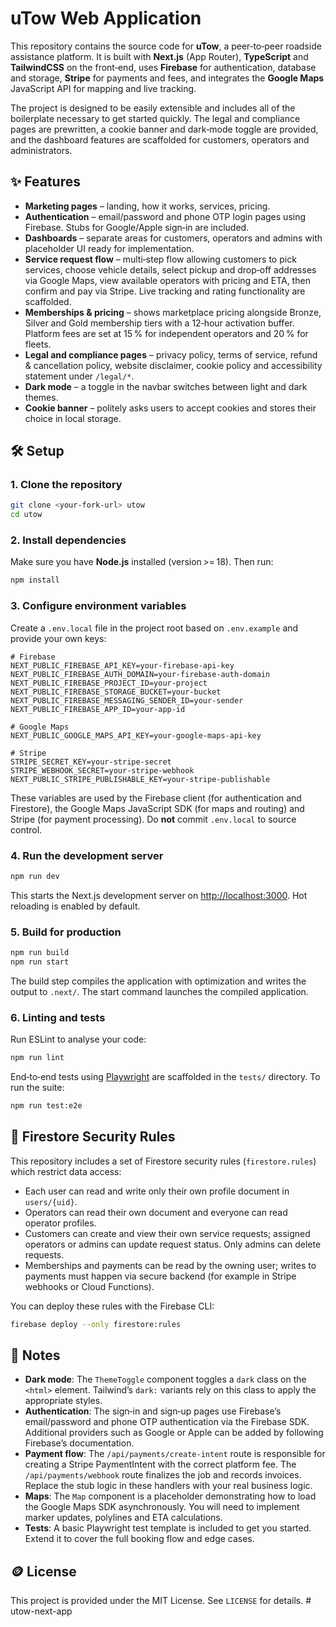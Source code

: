 # uTow Web Application

This repository contains the source code for **uTow**, a peer‑to‑peer roadside assistance platform.  It is built with **Next.js** (App Router), **TypeScript** and **TailwindCSS** on the front‑end, uses **Firebase** for authentication, database and storage, **Stripe** for payments and fees, and integrates the **Google Maps** JavaScript API for mapping and live tracking.

The project is designed to be easily extensible and includes all of the boilerplate necessary to get started quickly.  The legal and compliance pages are prewritten, a cookie banner and dark‑mode toggle are provided, and the dashboard features are scaffolded for customers, operators and administrators.

## ✨ Features

* **Marketing pages** – landing, how it works, services, pricing.
* **Authentication** – email/password and phone OTP login pages using Firebase.  Stubs for Google/Apple sign‑in are included.
* **Dashboards** – separate areas for customers, operators and admins with placeholder UI ready for implementation.
* **Service request flow** – multi‑step flow allowing customers to pick services, choose vehicle details, select pickup and drop‑off addresses via Google Maps, view available operators with pricing and ETA, then confirm and pay via Stripe.  Live tracking and rating functionality are scaffolded.
* **Memberships & pricing** – shows marketplace pricing alongside Bronze, Silver and Gold membership tiers with a 12‑hour activation buffer.  Platform fees are set at 15 % for independent operators and 20 % for fleets.
* **Legal and compliance pages** – privacy policy, terms of service, refund & cancellation policy, website disclaimer, cookie policy and accessibility statement under `/legal/*`.
* **Dark mode** – a toggle in the navbar switches between light and dark themes.
* **Cookie banner** – politely asks users to accept cookies and stores their choice in local storage.

## 🛠 Setup

### 1. Clone the repository

```bash
git clone <your‑fork‑url> utow
cd utow
```

### 2. Install dependencies

Make sure you have **Node.js** installed (version >= 18).  Then run:

```bash
npm install
```

### 3. Configure environment variables

Create a `.env.local` file in the project root based on `.env.example` and provide your own keys:

```
# Firebase
NEXT_PUBLIC_FIREBASE_API_KEY=your‑firebase‑api‑key
NEXT_PUBLIC_FIREBASE_AUTH_DOMAIN=your‑firebase‑auth‑domain
NEXT_PUBLIC_FIREBASE_PROJECT_ID=your‑project
NEXT_PUBLIC_FIREBASE_STORAGE_BUCKET=your‑bucket
NEXT_PUBLIC_FIREBASE_MESSAGING_SENDER_ID=your‑sender
NEXT_PUBLIC_FIREBASE_APP_ID=your‑app‑id

# Google Maps
NEXT_PUBLIC_GOOGLE_MAPS_API_KEY=your‑google‑maps‑api‑key

# Stripe
STRIPE_SECRET_KEY=your‑stripe‑secret
STRIPE_WEBHOOK_SECRET=your‑stripe‑webhook
NEXT_PUBLIC_STRIPE_PUBLISHABLE_KEY=your‑stripe‑publishable
```

These variables are used by the Firebase client (for authentication and Firestore), the Google Maps JavaScript SDK (for maps and routing) and Stripe (for payment processing).  Do **not** commit `.env.local` to source control.

### 4. Run the development server

```bash
npm run dev
```

This starts the Next.js development server on [http://localhost:3000](http://localhost:3000).  Hot reloading is enabled by default.

### 5. Build for production

```bash
npm run build
npm run start
```

The build step compiles the application with optimization and writes the output to `.next/`.  The start command launches the compiled application.

### 6. Linting and tests

Run ESLint to analyse your code:

```bash
npm run lint
```

End‑to‑end tests using [Playwright](https://playwright.dev/) are scaffolded in the `tests/` directory.  To run the suite:

```bash
npm run test:e2e
```

## 🧾 Firestore Security Rules

This repository includes a set of Firestore security rules (`firestore.rules`) which restrict data access:

* Each user can read and write only their own profile document in `users/{uid}`.
* Operators can read their own document and everyone can read operator profiles.
* Customers can create and view their own service requests; assigned operators or admins can update request status.  Only admins can delete requests.
* Memberships and payments can be read by the owning user; writes to payments must happen via secure backend (for example in Stripe webhooks or Cloud Functions).

You can deploy these rules with the Firebase CLI:

```bash
firebase deploy --only firestore:rules
```

## 🚧 Notes

* **Dark mode**: The `ThemeToggle` component toggles a `dark` class on the `<html>` element.  Tailwind’s `dark:` variants rely on this class to apply the appropriate styles.
* **Authentication**: The sign‑in and sign‑up pages use Firebase’s email/password and phone OTP authentication via the Firebase SDK.  Additional providers such as Google or Apple can be added by following Firebase’s documentation.
* **Payment flow**: The `/api/payments/create-intent` route is responsible for creating a Stripe PaymentIntent with the correct platform fee.  The `/api/payments/webhook` route finalizes the job and records invoices.  Replace the stub logic in these handlers with your real business logic.
* **Maps**: The `Map` component is a placeholder demonstrating how to load the Google Maps SDK asynchronously.  You will need to implement marker updates, polylines and ETA calculations.
* **Tests**: A basic Playwright test template is included to get you started.  Extend it to cover the full booking flow and edge cases.

## 🪙 License

This project is provided under the MIT License.  See `LICENSE` for details.
#   u t o w - n e x t - a p p  
 